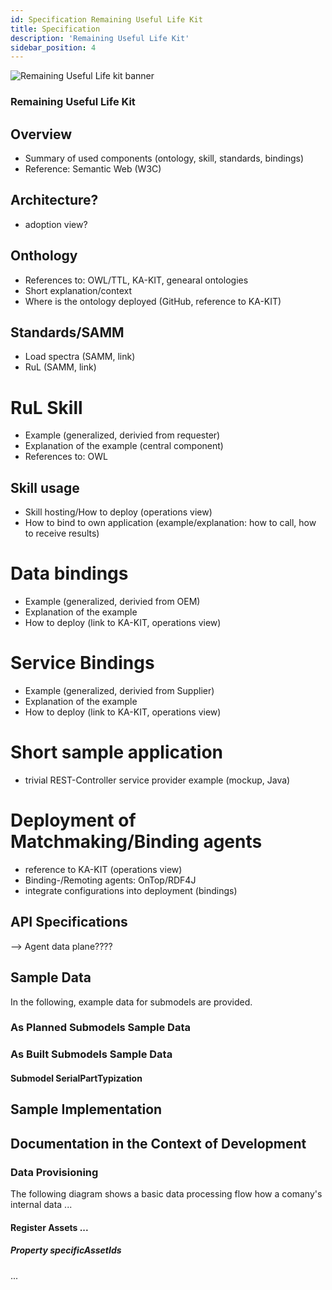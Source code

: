 ```yaml
---
id: Specification Remaining Useful Life Kit
title: Specification
description: 'Remaining Useful Life Kit'
sidebar_position: 4
---
```


![Remaining Useful Life kit banner](@site/static/img/doc-rul_header-minified.png)

### Remaining Useful Life Kit

## Overview
 - Summary of used components (ontology, skill, standards, bindings)
 - Reference: Semantic Web (W3C)

## Architecture?
 - adoption view?

## Onthology
 - References to: OWL/TTL, KA-KIT, genearal ontologies
 - Short explanation/context
 - Where is the ontology deployed (GitHub, reference to KA-KIT)

## Standards/SAMM
 - Load spectra (SAMM, link)
 - RuL (SAMM, link)

# RuL Skill
 - Example (generalized, derivied from requester)
 - Explanation of the example (central component)
 - References to: OWL

## Skill usage
 - Skill hosting/How to deploy (operations view)
 - How to bind to own application (example/explanation: how to call, how to receive results)

# Data bindings
 - Example (generalized, derivied from OEM)
 - Explanation of the example
 - How to deploy (link to KA-KIT, operations view)

# Service Bindings
 - Example (generalized, derivied from Supplier)
 - Explanation of the example
 - How to deploy (link to KA-KIT, operations view)

# Short sample application
 - trivial REST-Controller service provider example (mockup, Java)

# Deployment of Matchmaking/Binding agents
 - reference to KA-KIT (operations view)
 - Binding-/Remoting agents: OnTop/RDF4J
 - integrate configurations into deployment (bindings)


<!--
Development View of the Kit.
-->

<!-- !Mandatory! -->
## API Specifications
 
 --> Agent data plane????


<!-- Recommended -->
## Sample Data

In the following, example data for submodels are provided.

### As Planned Submodels Sample Data

### As Built Submodels Sample Data

#### Submodel SerialPartTypization

<!-- Recommended -->
## Sample Implementation

<!-- Recommended -->
## Documentation in the Context of Development

### Data Provisioning

The following diagram shows a basic data processing flow how a comany's internal data ...

<!--![Basic Data FLow](../assets/data_provisioning_data_flow.png)-->

#### Register Assets ...

##### Property specificAssetIds


...